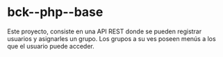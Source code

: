 # bck--php--base
Este proyecto, consiste en una API REST donde se pueden registrar usuarios y asignarles un grupo. Los grupos a su ves poseen menús a los que el usuario puede acceder.
